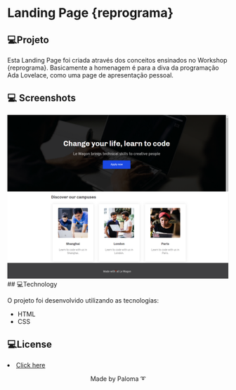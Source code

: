 <h1> Landing Page {reprograma}</h1>

## 💻Projeto

Esta Landing Page foi criada através dos conceitos ensinados no Workshop {reprograma}. Basicamente a homenagem é para a diva da programação Ada Lovelace, como uma page de apresentação pessoal.


## 💻  Screenshots
<div align="center">
  <img src="https://github.com/palomavila/landingpage/blob/main/github/bg.png" alt"Banner" title="Banner" />
 
 <div align="center">
  <img src="https://github.com/palomavila/landingpage/blob/main/github/restof.png" alt"Cards+Footer" title="Cards+Footer" />


<div align="left">
## 💻Technology

O projeto foi desenvolvido utilizando as tecnologias:
<ul>
  <li>HTML</li>
  <li>CSS</li>
 
</ul>

## 💻License

 <li><a href=https://github.com/palomavila/reprograma-workshop/blob/main/LICENSE">Click here</a></li>

<p align="center">Made by Paloma ➰</p>

